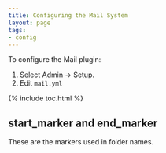 ```yaml
---
title: Configuring the Mail System
layout: page
tags:
- config
---
```


To configure the Mail plugin:

1. Select Admin -> Setup.
2. Edit `mail.yml`

{% include toc.html %}

## start_marker and end_marker

These are the markers used in folder names.
